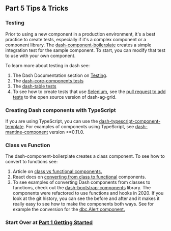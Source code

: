 ## Part 5 Tips & Tricks


### Testing


Prior to using a new component in a production environment, it's a best practice to create tests, especially if it's a complex component or a component library.  The [dash-component-boilerplate](https://github.com/plotly/dash-component-boilerplate) creates a simple integration test for the sample component. To start, you can modify that test to use with your own component. 


To learn more about testing in dash see:


1. The Dash Documentation section on [Testing](https://dash.plotly.com/testing).
2. The [dash-core-components tests](https://github.com/plotly/dash/tree/dev/components/dash-core-components/tests)
3. The [dash-table tests](https://github.com/plotly/dash/tree/dev/components/dash-table/tests)
4. To see how to create tests that use [Selenium](https://www.selenium.dev/), see the [pull request to add tests](https://github.com/plotly/dash-ag-grid/pull/33) to the open source version of dash-ag-grid.




### Creating Dash components with TypeScript
If you are using TypeScript, you can use the [dash-typescript-component-template](https://github.com/plotly/dash-typescript-component-template). For examples of components using TypeScript,  see [dash-mantine-component](https://github.com/snehilvj/dash-mantine-components) version >=0.11.0.


### Class vs Function
The dash-component-boilerplate creates a class component.  To see how to convert to functions see:


1. Article on [class vs functional components.](https://www.educative.io/blog/react-component-class-vs-functional)
2. React docs on [converting from class to functional](https://beta.reactjs.org/reference/react/Component#alternatives) components.
3. To see examples of converting Dash components from classes to functions, check out the [dash-bootstrap-components](https://github.com/facultyai/dash-bootstrap-components/tree/main/src/components) library. The components were refactored to use functions and hooks in 2020.  If you look at the git history, you can see the before and after and it makes it really easy to see how to make the components both ways. See for example the conversion for the [dbc.Alert component.](https://github.com/facultyai/dash-bootstrap-components/commit/728f1d5fa4ae78e0f8e23dd4c96fee545583cef8#diff-41547f5f675317d6e063e7cfe0b6c83c35326130c21b7de0de6216ac03a31488)


### Start Over at [Part 1 Getting Started]()




